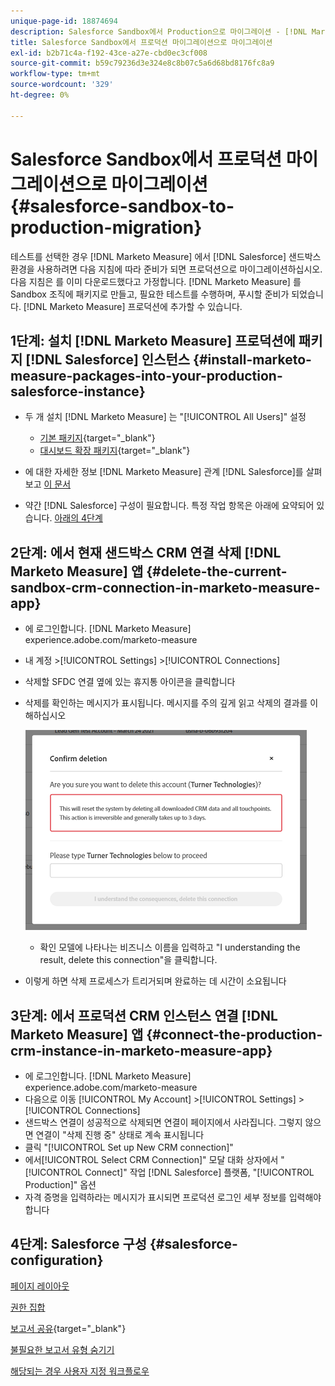 ```yaml
---
unique-page-id: 18874694
description: Salesforce Sandbox에서 Production으로 마이그레이션 - [!DNL Marketo Measure] - 제품 설명서
title: Salesforce Sandbox에서 프로덕션 마이그레이션으로 마이그레이션
exl-id: b2b71c4a-f192-43ce-a27e-cbd0ec3cf008
source-git-commit: b59c79236d3e324e8c8b07c5a6d68bd8176fc8a9
workflow-type: tm+mt
source-wordcount: '329'
ht-degree: 0%

---
```


# Salesforce Sandbox에서 프로덕션 마이그레이션으로 마이그레이션 {#salesforce-sandbox-to-production-migration}

테스트를 선택한 경우 [!DNL Marketo Measure] 에서 [!DNL Salesforce] 샌드박스 환경을 사용하려면 다음 지침에 따라 준비가 되면 프로덕션으로 마이그레이션하십시오. 다음 지침은 를 이미 다운로드했다고 가정합니다. [!DNL Marketo Measure] 를 Sandbox 조직에 패키지로 만들고, 필요한 테스트를 수행하며, 푸시할 준비가 되었습니다. [!DNL Marketo Measure] 프로덕션에 추가할 수 있습니다.

## 1단계: 설치 [!DNL Marketo Measure] 프로덕션에 패키지 [!DNL Salesforce] 인스턴스 {#install-marketo-measure-packages-into-your-production-salesforce-instance}

* 두 개 설치 [!DNL Marketo Measure] 는 &quot;[!UICONTROL All Users]&quot; 설정

   * [기본 패키지](https://appexchange.salesforce.com/appxListingDetail?listingId=a0N3000000B3KLuEAN){target=&quot;_blank&quot;}
   * [대시보드 확장 패키지](https://login.salesforce.com/packaging/installPackage.apexp?p0=04t610000001jI6){target=&quot;_blank&quot;}

* 에 대한 자세한 정보 [!DNL Marketo Measure] 관계 [!DNL Salesforce]를 살펴보고 [이 문서](/help/configuration-and-setup/marketo-measure-and-salesforce/how-marketo-measure-and-salesforce-interact.md)
* 약간 [!DNL Salesforce] 구성이 필요합니다. 특정 작업 항목은 아래에 요약되어 있습니다. [아래의 4단계](#salesforce-configuration)

## 2단계: 에서 현재 샌드박스 CRM 연결 삭제 [!DNL Marketo Measure] 앱 {#delete-the-current-sandbox-crm-connection-in-marketo-measure-app}

* 에 로그인합니다. [!DNL Marketo Measure] experience.adobe.com/marketo-measure
* 내 계정 >[!UICONTROL Settings] >[!UICONTROL Connections]
* 삭제할 SFDC 연결 옆에 있는 휴지통 아이콘을 클릭합니다
* 삭제를 확인하는 메시지가 표시됩니다. 메시지를 주의 깊게 읽고 삭제의 결과를 이해하십시오

   ![](assets/salesforce-sandbox-to-production-migration-1.png)

   * 확인 모델에 나타나는 비즈니스 이름을 입력하고 &quot;I understanding the result, delete this connection&quot;을 클릭합니다.
* 이렇게 하면 삭제 프로세스가 트리거되며 완료하는 데 시간이 소요됩니다

## 3단계: 에서 프로덕션 CRM 인스턴스 연결 [!DNL Marketo Measure] 앱 {#connect-the-production-crm-instance-in-marketo-measure-app}

* 에 로그인합니다. [!DNL Marketo Measure] experience.adobe.com/marketo-measure
* 다음으로 이동 [!UICONTROL My Account] >[!UICONTROL Settings] > [!UICONTROL Connections]
* 샌드박스 연결이 성공적으로 삭제되면 연결이 페이지에서 사라집니다. 그렇지 않으면 연결이 &quot;삭제 진행 중&quot; 상태로 계속 표시됩니다
* 클릭 &quot;[!UICONTROL Set up New CRM connection]&quot;
* 에서[!UICONTROL Select CRM Connection]&quot; 모달 대화 상자에서 &quot;[!UICONTROL Connect]&quot; 작업 [!DNL Salesforce] 플랫폼, &quot;[!UICONTROL Production]&quot; 옵션
* 자격 증명을 입력하라는 메시지가 표시되면 프로덕션 로그인 세부 정보를 입력해야 합니다

## 4단계: Salesforce 구성 {#salesforce-configuration}

[페이지 레이아웃](/help/configuration-and-setup/marketo-measure-and-salesforce/page-layout-instructions.md)

[권한 집합](/help/configuration-and-setup/marketo-measure-and-salesforce/marketo-measure-permission-sets.md)

[보고서 공유](https://help.salesforce.com/articleView?id=analytics_share_folder.htm&amp;type=0){target=&quot;_blank&quot;}

[불필요한 보고서 유형 숨기기](/help/configuration-and-setup/marketo-measure-and-salesforce/hiding-unnecessary-report-types.md)

[해당되는 경우 사용자 지정 워크플로우](/help/advanced-marketo-measure-features/custom-revenue-amount/using-a-custom-revenue-amount-field.md)

